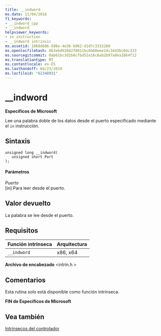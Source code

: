 ```yaml
---
title: __indword
ms.date: 11/04/2016
f1_keywords:
- __indword_cpp
- __indword
helpviewer_keywords:
- in instruction
- __indword intrinsic
ms.assetid: 1068d686-586e-4e36-b962-d1d7c3315260
ms.openlocfilehash: 063ebd92682f8011bc6b60eee14c3443bc04c333
ms.sourcegitcommit: 0ab61bc3d2b6cfbd52a16c6ab2b97a8ea1864f12
ms.translationtype: MT
ms.contentlocale: es-ES
ms.lasthandoff: 04/23/2019
ms.locfileid: "62348931"
---
```

# <a name="indword"></a>__indword

**Específicos de Microsoft**

Lee una palabra doble de los datos desde el puerto especificado mediante el `in` instrucción.

## <a name="syntax"></a>Sintaxis

```
unsigned long __indword(
   unsigned short Port
);
```

#### <a name="parameters"></a>Parámetros

*Puerto*<br/>
[in] Para leer desde el puerto.

## <a name="return-value"></a>Valor devuelto

La palabra se lee desde el puerto.

## <a name="requirements"></a>Requisitos

|Función intrínseca|Arquitectura|
|---------------|------------------|
|`__indword`|x86, x64|

**Archivo de encabezado** \<intrin.h >

## <a name="remarks"></a>Comentarios

Esta rutina solo está disponible como función intrínseca.

**FIN de Específicos de Microsoft**

## <a name="see-also"></a>Vea también

[Intrínsecos del controlador](../intrinsics/compiler-intrinsics.md)